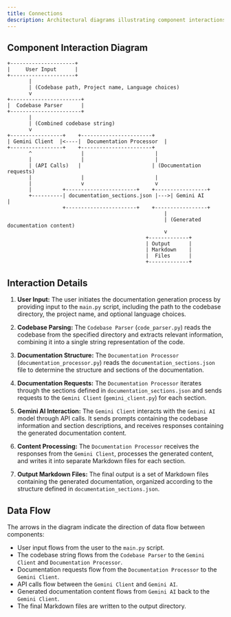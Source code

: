 ```yaml
---
title: Connections
description: Architectural diagrams illustrating component interactions in Documenti.
---
```


## Component Interaction Diagram

```
+---------------------+
|     User Input      |
+---------------------+
       |
       | (Codebase path, Project name, Language choices)
       v
+-----------------------+
|  Codebase Parser      |
+-----------------------+
       |
       | (Combined codebase string)
       v
+-----------------+    +-----------------------+
| Gemini Client  |<----|  Documentation Processor  |
+-----------------+    +-----------------------+
       ^                |                       |
       |                |                       |
       | (API Calls)   |                       | (Documentation requests)
       |                |                       |
       |                v                       v
       |          +-----------------------+    +-----------------+
       +----------| documentation_sections.json |--->| Gemini AI      |
                  +-----------------------+    +-----------------+
                                                   |
                                                   | (Generated documentation content)
                                                   v
                                             +-------------+
                                             | Output      |
                                             | Markdown    |
                                             |  Files      |
                                             +-------------+
```

## Interaction Details

1. **User Input:** The user initiates the documentation generation process by providing input to the `main.py` script, including the path to the codebase directory, the project name, and optional language choices.

2. **Codebase Parsing:** The `Codebase Parser` (`code_parser.py`) reads the codebase from the specified directory and extracts relevant information, combining it into a single string representation of the code.

3. **Documentation Structure:** The `Documentation Processor` (`documentation_processor.py`) reads the `documentation_sections.json` file to determine the structure and sections of the documentation.

4. **Documentation Requests:** The `Documentation Processor` iterates through the sections defined in `documentation_sections.json` and sends requests to the `Gemini Client` (`gemini_client.py`) for each section.

5. **Gemini AI Interaction:** The `Gemini Client` interacts with the `Gemini AI` model through API calls. It sends prompts containing the codebase information and section descriptions, and receives responses containing the generated documentation content.

6. **Content Processing:** The `Documentation Processor` receives the responses from the `Gemini Client`, processes the generated content, and writes it into separate Markdown files for each section.

7. **Output Markdown Files:** The final output is a set of Markdown files containing the generated documentation, organized according to the structure defined in `documentation_sections.json`.

## Data Flow

The arrows in the diagram indicate the direction of data flow between components:

- User input flows from the user to the `main.py` script.
- The codebase string flows from the `Codebase Parser` to the `Gemini Client` and `Documentation Processor`.
- Documentation requests flow from the `Documentation Processor` to the `Gemini Client`.
- API calls flow between the `Gemini Client` and `Gemini AI`.
- Generated documentation content flows from `Gemini AI` back to the `Gemini Client`.
- The final Markdown files are written to the output directory.



